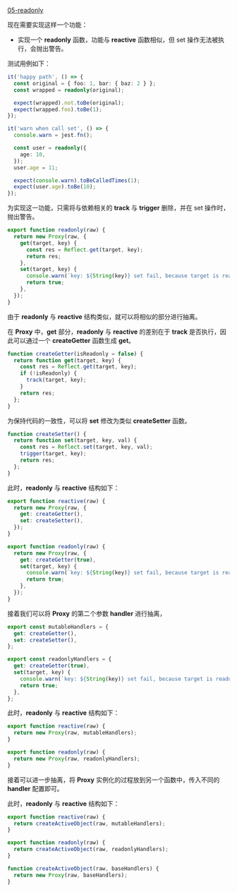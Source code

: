 [05-readonly](https://github.com/Atlanstis/mini-vue/tree/05-readonly)

现在需要实现这样一个功能：

- 实现一个 **readonly** 函数，功能与 **reactive** 函数相似，但 set 操作无法被执行，会抛出警告。

测试用例如下：

```typescript
it('happy path', () => {
  const original = { foo: 1, bar: { baz: 2 } };
  const wrapped = readonly(original);

  expect(wrapped).not.toBe(original);
  expect(wrapped.foo).toBe(1);
});

it('warn when call set', () => {
  console.warn = jest.fn();

  const user = readonly({
    age: 10,
  });
  user.age = 11;

  expect(console.warn).toBeCalledTimes(1);
  expect(user.age).toBe(10);
});
```

为实现这一功能，只需将与依赖相关的 **track** 与 **trigger** 删除，并在 set 操作时，抛出警告。

```typescript
export function readonly(raw) {
  return new Proxy(raw, {
    get(target, key) {
      const res = Reflect.get(target, key);
      return res;
    },
    set(target, key) {
      console.warn(`key: ${String(key)} set fail, because target is readonly.`, target);
      return true;
    },
  });
}
```

由于 **readonly** 与 **reactive** 结构类似，就可以将相似的部分进行抽离。

在 **Proxy** 中，**get** 部分，**readonly** 与 **reactive** 的差别在于 **track** 是否执行，因此可以通过一个 **createGetter** 函数生成 **get**。

```typescript
function createGetter(isReadonly = false) {
  return function get(target, key) {
    const res = Reflect.get(target, key);
    if (!isReadonly) {
      track(target, key);
    }
    return res;
  };
}
```

为保持代码的一致性，可以将 **set** 修改为类似 **createSetter** 函数。

```typescript
function createSetter() {
  return function set(target, key, val) {
    const res = Reflect.set(target, key, val);
    trigger(target, key);
    return res;
  };
}
```

此时，**readonly** 与 **reactive** 结构如下：

```typescript
export function reactive(raw) {
  return new Proxy(raw, {
    get: createGetter(),
    set: createSetter(),
  });
}

export function readonly(raw) {
  return new Proxy(raw, {
    get: createGetter(true),
    set(target, key) {
      console.warn(`key: ${String(key)} set fail, because target is readonly.`, target);
      return true;
    },
  });
}
```

接着我们可以将 **Proxy** 的第二个参数 **handler** 进行抽离，

```typescript
export const mutableHandlers = {
  get: createGetter(),
  set: createSetter(),
};

export const readonlyHandlers = {
  get: createGetter(true),
  set(target, key) {
    console.warn(`key: ${String(key)} set fail, because target is readonly.`, target);
    return true;
  },
};
```

此时，**readonly** 与 **reactive** 结构如下：

```typescript
export function reactive(raw) {
  return new Proxy(raw, mutableHandlers);
}

export function readonly(raw) {
  return new Proxy(raw, readonlyHandlers);
}
```

接着可以进一步抽离，将 **Proxy** 实例化的过程放到另一个函数中，传入不同的 **handler** 配置即可。

此时，**readonly** 与 **reactive** 结构如下：

```typescript
export function reactive(raw) {
  return createActiveObject(raw, mutableHandlers);
}

export function readonly(raw) {
  return createActiveObject(raw, readonlyHandlers);
}

function createActiveObject(raw, baseHandlers) {
  return new Proxy(raw, baseHandlers);
}
```
